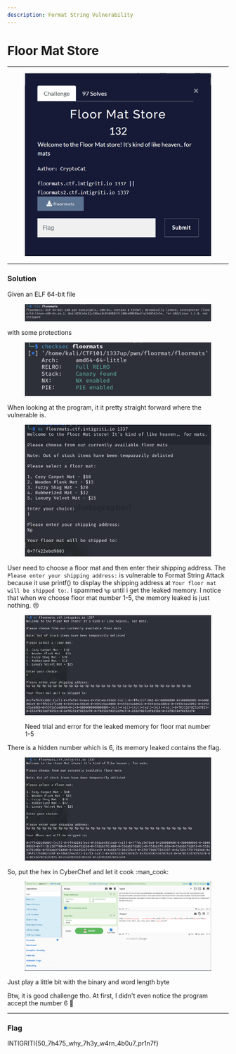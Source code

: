 ```yaml
---
description: Format String Vulnerability
---
```


# Floor Mat Store

***

<figure><img src="../../../.gitbook/assets/image (23).png" alt=""><figcaption></figcaption></figure>

***

### Solution

Given an ELF 64-bit file

<figure><img src="../../../.gitbook/assets/image (1) (1) (1) (1) (1) (1) (1) (1) (1) (1) (1) (1) (1) (1) (1) (1).png" alt=""><figcaption></figcaption></figure>

with some protections

<figure><img src="../../../.gitbook/assets/image (2) (1) (1) (1) (1) (1) (1) (1) (1) (1) (1) (1) (1) (1).png" alt=""><figcaption></figcaption></figure>

When looking at the program, it it pretty straight forward where the vulnerable is.

<figure><img src="../../../.gitbook/assets/image (4) (1) (1) (1) (1) (1) (1) (1) (1) (1).png" alt=""><figcaption></figcaption></figure>

User need to choose a floor mat and then enter their shipping address. The `Please enter your shipping address:` is vulnerable to Format String Attack because it use printf() to display the shipping address at `Your floor mat will be shipped to:`. I spammed `%p` until i get the leaked memory. I notice that when we choose floor mat number 1-5, the memory leaked is just nothing. :cry:

<figure><img src="../../../.gitbook/assets/image (5) (1) (1) (1) (1) (1) (1) (1) (1).png" alt=""><figcaption><p>Need trial and error for the leaked memory for floor mat number 1-5</p></figcaption></figure>

There is a hidden number which is 6, its memory leaked contains the flag.

<figure><img src="../../../.gitbook/assets/image (6) (1) (1) (1) (1) (1) (1) (1).png" alt=""><figcaption></figcaption></figure>

So, put the hex in CyberChef and let it cook :man\_cook:

<figure><img src="../../../.gitbook/assets/image (7) (1) (1) (1) (1) (1) (1) (1).png" alt=""><figcaption></figcaption></figure>

Just play a little bit with the binary and word length byte

Btw, it is good challenge tho. At first, I didn't even notice the program accept the number 6 :rofl:

***

### Flag

INTIGRITI{50\_7h475\_why\_7h3y\_w4rn\_4b0u7\_pr1n7f}
